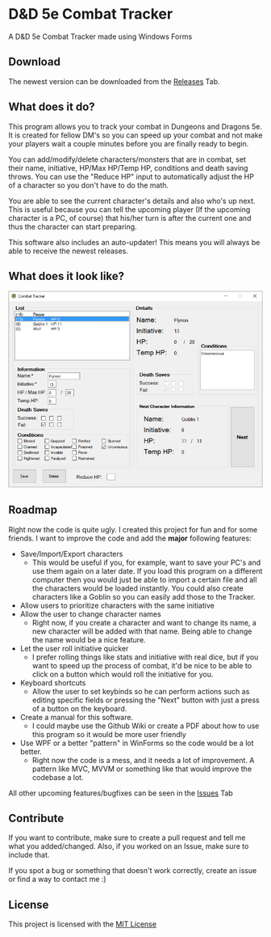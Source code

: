 # D&D 5e Combat Tracker
A D&amp;D 5e Combat Tracker made using Windows Forms

## Download
The newest version can be downloaded from the [Releases](https://github.com/sander1095/DnDCombatTracker/releases/latest/) Tab.

## What does it do?
This program allows you to track your combat in Dungeons and Dragons 5e. It is created for fellow DM's so you can speed up your combat and not make your players wait a couple minutes before you are finally ready to begin. 

You can add/modify/delete characters/monsters that are in combat, set their name, initiative, HP/Max HP/Temp HP, conditions and death saving throws. You can use the "Reduce HP" input to automatically adjust the HP of a character so you don't have to do the math.

You are able to see the current character's details and also who's up next. This is useful because you can tell the upcoming player (If the upcoming character is a PC, of course) that his/her turn is after the current one and thus the character can start preparing.

This software also includes an auto-updater! This means you will always be able to receive the newest releases.

## What does it look like?
![Image of the application](Images/Overview.png?raw=true "Image of the application")

## Roadmap

Right now the code is quite ugly. I created this project for fun and for some friends. I want to improve the code and add the **major** following features:

* Save/Import/Export characters
  * This would be useful if you, for example, want to save your PC's and use them again on a later date. If you load this program on a different computer then you would just be able to import a certain file and all the characters would be loaded instantly. You could also create characters like a Goblin so you can easily add those to the Tracker.
* Allow users to prioritize characters with the same initiative
* Allow the user to change character names
  * Right now, if you create a character and want to change its name, a new character will be added with that name. Being able to change the name would be a nice feature.
* Let the user roll initiative quicker
  * I prefer rolling things like stats and initiative with real dice, but if you want to speed up the process of combat, it'd be nice to be able to click on a button which would roll the initiative for you.
* Keyboard shortcuts
  * Allow the user to set keybinds so he can perform actions such as editing specific fields or pressing the "Next" button with just a press of a button on the keyboard.
* Create a manual for this software.
  * I could maybe use the Github Wiki or create a PDF about how to use this program so it would be more user friendly
* Use WPF or a better "pattern" in WinForms so the code would be a lot better.
  * Right now the code is a mess, and it needs a lot of improvement. A pattern like MVC, MVVM or something like that would improve the codebase a lot.
  
All other upcoming features/bugfixes can be seen in the [Issues](https://github.com/sander1095/DnDCombatTracker/issues) Tab


## Contribute
If you want to contribute, make sure to create a pull request and tell me what you added/changed. Also, if you worked on an Issue, make sure to include that.

If you spot a bug or something that doesn't work correctly, create an issue or find a way to contact me :)

## License
This project is licensed with the [MIT License](https://github.com/sander1095/DnDCombatTracker/blob/master/LICENSE)


